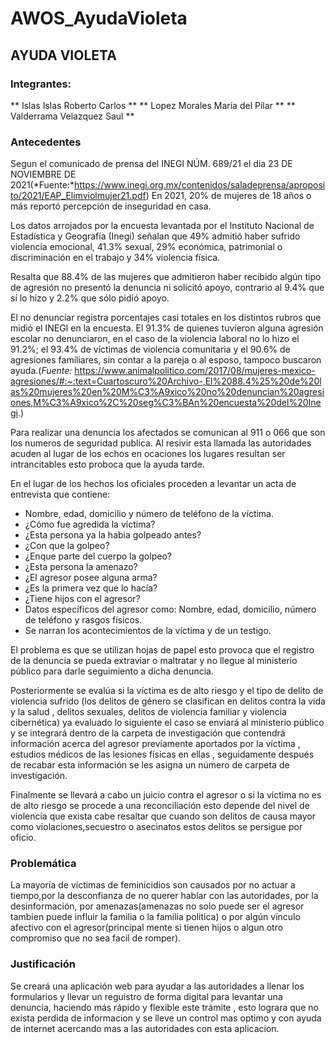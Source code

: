 # AWOS_AyudaVioleta

## AYUDA VIOLETA

### Integrantes: 
** Islas Islas Roberto Carlos **
** Lopez Morales María del Pilar **
** Valderrama Velazquez Saul **

### Antecedentes
Segun el comunicado de prensa  del INEGI NÚM. 689/21 el dia 23 DE NOVIEMBRE DE 2021(*Fuente:*https://www.inegi.org.mx/contenidos/saladeprensa/aproposito/2021/EAP_Elimviolmujer21.pdf)
En 2021, 20% de mujeres de 18 años o más reportó percepción de inseguridad en casa.

Los datos arrojados por la encuesta levantada por el Instituto Nacional de Estadística y Geografía (Inegi) señalan que 49% admitió haber sufrido violencia emocional, 41.3% sexual, 29% económica, patrimonial o discriminación en el trabajo y 34% violencia física.

Resalta que 88.4% de las mujeres que admitieron haber recibido algún tipo de agresión no presentó la denuncia ni solicitó apoyo, contrario al 9.4% que sí lo hizo y 2.2% que sólo pidió apoyo.

El no denunciar registra porcentajes casi totales en los distintos rubros que midió el INEGI en la encuesta. El 91.3% de quienes tuvieron alguna agresión escolar no denunciaron, en el caso de la violencia laboral no lo hizo el  91.2%; el 93.4% de víctimas de violencia comunitaria y el 90.6% de agresiones familiares, sin contar a la pareja o al esposo, tampoco buscaron ayuda.(*Fuente:* https://www.animalpolitico.com/2017/08/mujeres-mexico-agresiones/#:~:text=Cuartoscuro%20Archivo-,El%2088.4%25%20de%20las%20mujeres%20en%20M%C3%A9xico%20no%20denuncian%20agresiones,M%C3%A9xico%2C%20seg%C3%BAn%20encuesta%20del%20Inegi.)

Para realizar una denuncia los afectados se comunican al 911 o 066 que son los numeros de seguridad publica.
Al resivir esta llamada las autoridades acuden al lugar de los echos en ocaciones los lugares resultan ser intrancitables esto proboca que la ayuda tarde.

En el lugar de los hechos los oficiales proceden a levantar un acta de entrevista que contiene:

- Nombre, edad, domicilio y número de teléfono de la víctima.
- ¿Cómo fue agredida la víctima?
- ¿Esta persona ya la habia golpeado antes?
- ¿Con que la golpeo?
- ¿Enque parte del cuerpo la golpeo?
- ¿Esta persona la amenazo?
- ¿El agresor posee alguna arma?
- ¿Es la primera vez que lo hacía?
- ¿Tiene hijos con el agresor?
- Datos específicos del agresor como:
  Nombre, edad, domicilio, número de teléfono y rasgos físicos.
- Se narran los acontecimientos de la víctima y de un testigo.

El problema es que se utilizan hojas de papel esto provoca que el registro de la denuncia se pueda extraviar o maltratar y no llegue al ministerio público para darle seguimiento a dicha denuncia.

Posteriormente se evalúa si la víctima es de alto riesgo y el tipo de delito de violencia sufrido (los delitos de género se clasifican en delitos contra la vida y la salud , delitos sexuales, delitos de violencia familiar y violencia cibernética) ya evaluado lo siguiente el caso se enviará al ministerio público y se integrará dentro de la carpeta de investigación que contendrá información acerca del agresor previamente aportados por la víctima , estudios
médicos de las lesiones físicas en ellas , seguidamente después de recabar esta información se les asigna un número de carpeta de investigación.

Finalmente se llevará a cabo un juicio contra el agresor o si la víctima no es de alto riesgo se procede a una reconciliación esto depende del nivel de violencia que exista cabe resaltar que cuando son delitos de causa mayor como violaciones,secuestro o asecinatos estos delitos se persigue por oficio.



### Problemática

La mayoría de víctimas de feminicidios son causados por no actuar a tiempo,por la desconfianza de no querer hablar con las autoridades, por la desinformación, por amenazas(amenazas no solo puede ser el agresor tambien puede influir la familia o la familia politica) o por algún vínculo afectivo con el agresor(principal mente si tienen hijos o algun otro compromiso que no sea facil de romper).

### Justificación

Se creará una aplicación web para ayudar a las autoridades a llenar los formularios y llevar un reguistro de forma digital para levantar una denuncia, haciendo más rápido y flexible este trámite , esto lograra que no exista perdida de informacion y se lleve un control mas optimo y con ayuda de internet acercando mas a las autoridades con esta aplicacion.


